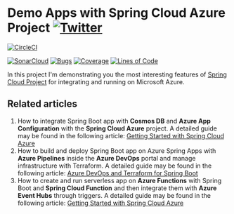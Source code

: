# Demo Apps with Spring Cloud Azure Project [![Twitter](https://img.shields.io/twitter/follow/piotr_minkowski.svg?style=social&logo=twitter&label=Follow%20Me)](https://twitter.com/piotr_minkowski)

[![CircleCI](https://circleci.com/gh/piomin/sample-spring-cloud-azure.svg?style=svg)](https://circleci.com/gh/piomin/sample-spring-cloud-azure)

[![SonarCloud](https://sonarcloud.io/images/project_badges/sonarcloud-black.svg)](https://sonarcloud.io/dashboard?id=piomin_sample-spring-cloud-azure)
[![Bugs](https://sonarcloud.io/api/project_badges/measure?project=piomin_sample-spring-cloud-azure&metric=bugs)](https://sonarcloud.io/dashboard?id=piomin_sample-spring-cloud-azure)
[![Coverage](https://sonarcloud.io/api/project_badges/measure?project=piomin_sample-spring-cloud-azure&metric=coverage)](https://sonarcloud.io/dashboard?id=piomin_sample-spring-cloud-azure)
[![Lines of Code](https://sonarcloud.io/api/project_badges/measure?project=piomin_sample-spring-cloud-azure&metric=ncloc)](https://sonarcloud.io/dashboard?id=piomin_sample-spring-cloud-azure)

In this project I'm demonstrating you the most interesting features of [Spring Cloud Project](https://spring.io/projects/spring-cloud) for integrating and running on Microsoft Azure.

## Related articles

1. How to integrate Spring Boot app with **Cosmos DB** and **Azure App Configuration** with the **Spring Cloud Azure** project. A detailed guide may be found in the following article: [Getting Started with Spring Cloud Azure](https://piotrminkowski.com/2023/12/07/getting-started-with-spring-cloud-azure/)
2. How to build and deploy Spring Boot app on Azure Spring Apps with **Azure Pipelines** inside the **Azure DevOps** portal and manage infrastructure with Terraform. A detailed guide may be found in the following article: [Azure DevOps and Terraform for Spring Boot](https://piotrminkowski.com/2024/01/03/azure-devops-and-terraform-for-spring-boot/)
3. How to create and run serverless app on **Azure Functions** with Spring Boot and **Spring Cloud Function** and then integrate them with **Azure Event Hubs** through triggers. A detailed guide may be found in the following article: [Getting Started with Spring Cloud Azure](https://piotrminkowski.com/2023/12/07/getting-started-with-spring-cloud-azure/)